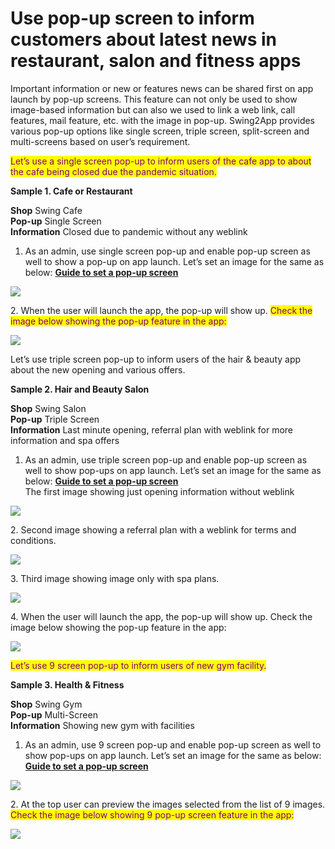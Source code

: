 # Use pop-up screen to inform customers about latest news in restaurant, salon and fitness apps

Important information or new or features news can be shared first on app launch by pop-up screens. This feature can not only be used to show image-based information but can also we used to link a web link, call features, mail feature, etc. with the image in pop-up. Swing2App provides various pop-up options like single screen, triple screen, split-screen and multi-screens based on user’s requirement.

<mark style="color:purple;">Let’s use a single screen pop-up to inform users of the cafe app to about the cafe being closed due the pandemic situation.</mark>



**Sample 1. Cafe or Restaurant**

**Shop**  Swing Cafe\
**Pop-up**  Single Screen\
**Information**  Closed due to pandemic without any weblink



1. As an admin, use single screen pop-up and enable pop-up screen as well to show a pop-up on app launch. Let’s set an image for the same as below: [**Guide to set a pop-up screen**](../quick-tutorial/how-to-make-pop-up-screen.md)

![](https://support.swing2app.com/wp-content/uploads/2020/08/Mag-3-%E2%80%93-17-1.png)

2\. When the user will launch the app, the pop-up will show up. <mark style="color:purple;">Check the image below showing the pop-up feature in the app:</mark>&#x20;

![](https://support.swing2app.com/wp-content/uploads/2020/08/Hotel-%E2%80%93-10.png)

Let’s use triple screen pop-up to inform users of the hair & beauty app about the new opening and various offers.



**Sample 2. Hair and Beauty Salon**

**Shop**  Swing Salon\
**Pop-up** Triple Screen\
**Information**  Last minute opening, referral plan with weblink for more information and spa offers



1. As an admin, use triple screen pop-up and enable pop-up screen as well to show pop-ups on app launch. Let’s set an image for the same as below: [**Guide to set a pop-up screen**](../quick-tutorial/how-to-make-pop-up-screen.md)\
   The first image showing just opening information without weblink

![](https://support.swing2app.com/wp-content/uploads/2020/08/M3-%E2%80%93-18.png)

2\. Second image showing a referral plan with a weblink for terms and conditions.&#x20;

![](https://support.swing2app.com/wp-content/uploads/2020/08/Mag-3-%E2%80%93-19-1.png)

3\. Third image showing image only with spa plans.

![](https://support.swing2app.com/wp-content/uploads/2020/08/Mag-3-%E2%80%93-20-1.png)

4\. When the user will launch the app, the pop-up will show up. Check the image below showing the pop-up feature in the app:&#x20;

![](https://support.swing2app.com/wp-content/uploads/2020/08/Hotel-%E2%80%93-11.png)

<mark style="color:purple;">Let’s use 9 screen pop-up to inform users of new gym facility.</mark>&#x20;



**Sample 3. Health & Fitness**

**Shop**  Swing Gym\
**Pop-up**  Multi-Screen\
**Information**  Showing new gym with facilities



1. As an admin, use 9 screen pop-up and enable pop-up screen as well to show pop-ups on app launch. Let’s set an image for the same as below: [**Guide to set a pop-up screen**](../quick-tutorial/how-to-make-pop-up-screen.md)

![](https://support.swing2app.com/wp-content/uploads/2020/08/Mag-3-%E2%80%93-24-1.png)

2\. At the top user can preview the images selected from the list of 9 images. <mark style="color:purple;">Check the image below showing 9 pop-up screen feature in the app:</mark>&#x20;

![](https://support.swing2app.com/wp-content/uploads/2020/08/Hotel-%E2%80%93-14.png)
